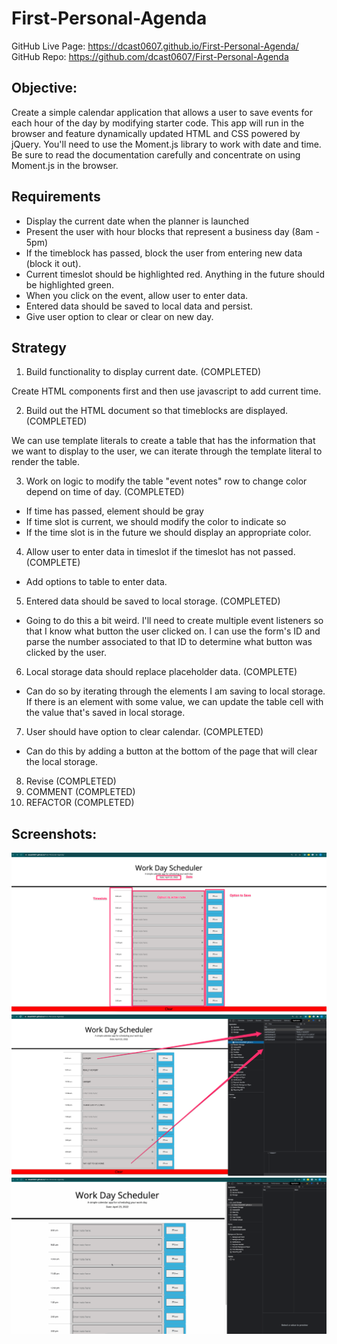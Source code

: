 # First-Personal-Agenda

GitHub Live Page: https://dcast0607.github.io/First-Personal-Agenda/
GitHub Repo: https://github.com/dcast0607/First-Personal-Agenda

## Objective: 
Create a simple calendar application that allows a user to save events for each hour of the day by modifying starter code. This app will run in the browser and feature dynamically updated HTML and CSS powered by jQuery.
You'll need to use the Moment.js library to work with date and time. Be sure to read the documentation carefully and concentrate on using Moment.js in the browser.

## Requirements

- Display the current date when the planner is launched
- Present the user with hour blocks that represent a business day (8am - 5pm)
- If the timeblock has passed, block the user from entering new data (block it out). 
- Current timeslot should be highlighted red. Anything in the future should be highlighted green.
- When you click on the event, allow user to enter data. 
- Entered data should be saved to local data and persist. 
- Give user option to clear or clear on new day. 

## Strategy

1) Build functionality to display current date. (COMPLETED)

Create HTML components first and then use javascript to add current time. 

2) Build out the HTML document so that timeblocks are displayed. (COMPLETED)

We can use template literals to create a table that has the information that
we want to display to the user, we can iterate through the template literal to
render the table.

3) Work on logic to modify the table "event notes" row to change color depend on time
of day. (COMPLETED)

- If time has passed, element should be gray
- If time slot is current, we should modify the color to indicate so
- If the time slot is in the future we should display an appropriate color. 

4) Allow user to enter data in timeslot if the timeslot has not passed. (COMPLETE)

- Add options to table to enter data. 

5) Entered data should be saved to local storage. (COMPLETED)

- Going to do this a bit weird. I'll need to create multiple event listeners so that I know what button the user clicked on. I can use the form's ID and parse the number associated to that ID to determine what button was clicked by the user. 

6) Local storage data should replace placeholder data. (COMPLETE)
- Can do so by iterating through the elements I am saving to local storage. If there is an element with some value, we can update the table cell with the value that's saved in local storage. 

7) User should have option to clear calendar. (COMPLETED)

- Can do this by adding a button at the bottom of the page that will clear the local storage. 

8) Revise (COMPLETED)
9) COMMENT (COMPLETED)
10) REFACTOR (COMPLETED)

## Screenshots: 

![Alt Text](./assets/images/Work_Day_Scheduler.png?raw=true "Main Screenshot") <br />
![Alt Text](./assets/images/Work_Day_Scheduler-localStorage.png?raw=true "Local Storage Screenshot") <br />
![Alt Text](./assets/images/AgendaRecording.gif?raw=true "Local Storage Screenshot") <br />